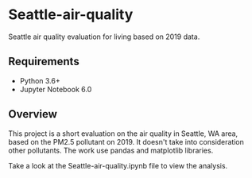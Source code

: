 # Seattle-air-quality
Seattle air quality evaluation for living based on 2019 data.

## Requirements
* Python 3.6+
* Jupyter Notebook 6.0

## Overview
This project is a short evaluation on the air quality in Seattle, WA area, based on the PM2.5 pollutant on 2019. It doesn't take into consideration other pollutants. The work use pandas and matplotlib libraries.

Take a look at the Seattle-air-quality.ipynb file to view the analysis.
